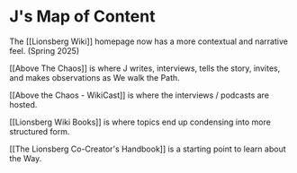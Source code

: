 # J's Map of Content

The [[Lionsberg Wiki]] homepage now has a more contextual and narrative feel. (Spring 2025) 

[[Above The Chaos]] is where J writes, interviews, tells the story, invites, and makes observations as We walk the Path. 

[[Above the Chaos - WikiCast]] is where the interviews / podcasts are hosted. 

[[Lionsberg Wiki Books]] is where topics end up condensing into more structured form. 

[[The Lionsberg Co-Creator's Handbook]] is a starting point to learn about the Way. 